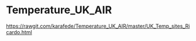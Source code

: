 # Temperature_UK_AIR
https://rawgit.com/karafede/Temperature_UK_AIR/master/UK_Temp_sites_Ricardo.html

